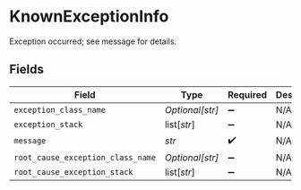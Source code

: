 # KnownExceptionInfo

Exception occurred; see message for details.


## Fields

| Field                             | Type                              | Required                          | Description                       |
| --------------------------------- | --------------------------------- | --------------------------------- | --------------------------------- |
| `exception_class_name`            | *Optional[str]*                   | :heavy_minus_sign:                | N/A                               |
| `exception_stack`                 | list[*str*]                       | :heavy_minus_sign:                | N/A                               |
| `message`                         | *str*                             | :heavy_check_mark:                | N/A                               |
| `root_cause_exception_class_name` | *Optional[str]*                   | :heavy_minus_sign:                | N/A                               |
| `root_cause_exception_stack`      | list[*str*]                       | :heavy_minus_sign:                | N/A                               |